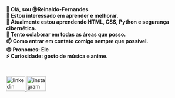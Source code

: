 <br clear="both">

<h4 align="left">👋 Olá, sou @Reinaldo-Fernandes<br>👀 Estou interessado em aprender e melhorar.<br>🌱 Atualmente estou aprendendo HTML, CSS, Python e segurança cibernética.<br>💞️ Tento colaborar em todas as áreas que posso.<br>📫 Como entrar em contato comigo sempre que possível.<br>😄 Pronomes: Ele<br>⚡ Curiosidade: gosto de música e anime.</h4>

###

<br clear="both">

<div align="left">
  <a href="https://www.linkedin.com/in/reinaldo-fernandes-19a9431ba/" target="_blank">
    <img src="https://raw.githubusercontent.com/maurodesouza/profile-readme-generator/master/src/assets/icons/social/linkedin/default.svg" width="52" height="40" alt="linkedin logo"  />
  </a>
  <a href="https://www.instagram.com/reinaldo.f.menezes/" target="_blank">
    <img src="https://raw.githubusercontent.com/maurodesouza/profile-readme-generator/master/src/assets/icons/social/instagram/default.svg" width="52" height="40" alt="instagram logo"  />
  </a>
</div>

###
